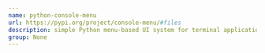 ```yaml
---
name: python-console-menu
url: https://pypi.org/project/console-menu/#files
description: simple Python menu-based UI system for terminal applications. URL : https://pypi.org/project/console-menu/#files Groups : None
group: None
---
```

